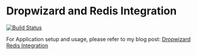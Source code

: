 # Dropwizard and Redis Integration

[![Build Status](https://app.travis-ci.com/ajtechdeveloper/DropwizardRedis.svg?branch=master)](https://app.travis-ci.com/ajtechdeveloper/DropwizardRedis)

For Application setup and usage, please refer to my blog post: [Dropwizard Redis Integration](http://softwaredevelopercentral.blogspot.com/2018/06/dropwizard-redis-integration.html)

